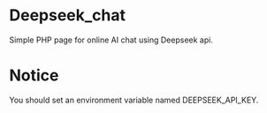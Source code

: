 # Deepseek_chat
Simple PHP page for online AI chat using Deepseek api.

# Notice
You should set an environment variable named DEEPSEEK_API_KEY.
